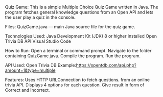Quiz Game:
This is a simple Multiple Choice Quiz Game written in Java.
The program fetches general knowledge questions from an Open API and lets the user play a quiz in the console.

Files:
QuizGame.java — main Java source file for the quiz game.

Technologies Used:
Java Development Kit (JDK) 8 or higher installed
Open Trivia DB API
Visual Studio Code 

How to Run:
Open a terminal or command prompt.
Navigate to the folder containing QuizGame.java.
Compile the program.
Run the program.

API Used:
Open Trivia DB 
Example:https://opentdb.com/api.php?amount=1&type=multiple

Features:
Uses HTTP URLConnection to fetch questions. from an online trivia API.
Displays 4 options for each question.
Give result in form of Correct and Incorrect.
